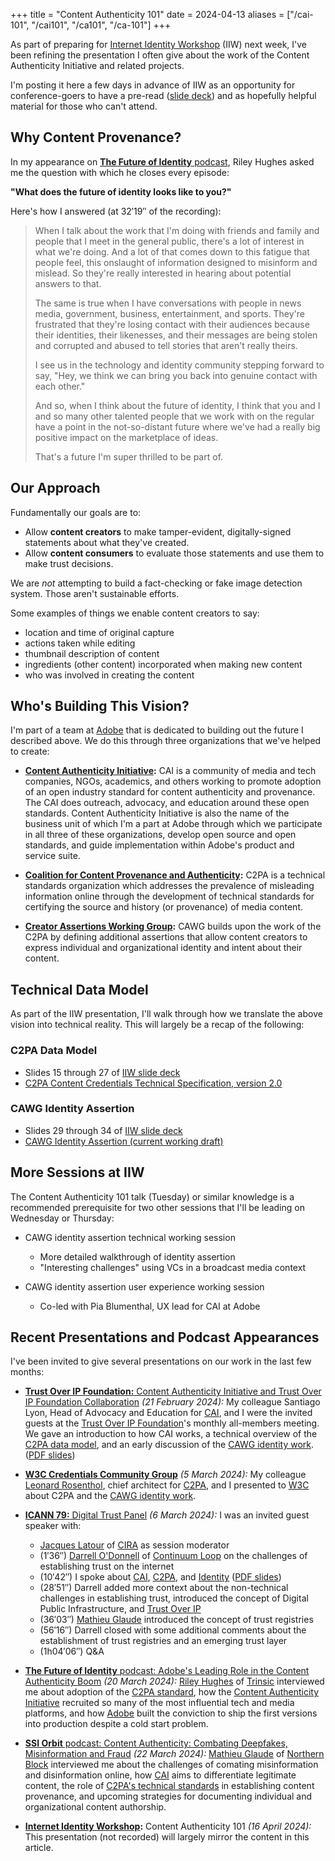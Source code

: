 +++
title = "Content Authenticity 101"
date = 2024-04-13
aliases = ["/cai-101", "/cai101", "/ca101", "/ca-101"]
+++

As part of preparing for [Internet Identity Workshop](https://internetidentityworkshop.com) (IIW) next week, I've been refining the presentation I often give about the work of the Content Authenticity Initiative and related projects.

<!-- more -->

I'm posting it here a few days in advance of IIW as an opportunity for conference-goers to have a pre-read ([slide deck](./2024-04-16-iiw-cai-101.pdf)) and as hopefully helpful material for those who can't attend.

## Why Content Provenance?

In my appearance on [**The Future of Identity** podcast](https://www.buzzsprout.com/2132091/14725496-eric-scouten-adobe-s-leading-role-in-the-content-authenticity-boom), Riley Hughes asked me the question with which he closes every episode:

**"What does the future of identity looks like to you?"**

Here's how I answered (at 32′19″ of the recording):

> When I talk about the work that I'm doing with friends and family and people that I meet in the general public, there's a lot of interest in what we're doing. And a lot of that comes down to this fatigue that people feel, this onslaught of information designed to misinform and mislead. So they're really interested in hearing about potential answers to that.
>
> The same is true when I have conversations with people in news media, government, business, entertainment, and sports. They're frustrated that they're losing contact with their audiences because their identities, their likenesses, and their messages are being stolen and corrupted and abused to tell stories that aren't really theirs.
>
> I see us in the technology and identity community stepping forward to say, "Hey, we think we can bring you back into genuine contact with each other."
>
> And so, when I think about the future of identity, I think that you and I and so many other talented people that we work with on the regular have a point in the not-so-distant future where we've had a really big positive impact on the marketplace of ideas.
>
> That's a future I'm super thrilled to be part of.

## Our Approach

Fundamentally our goals are to:

* Allow **content creators** to make tamper-evident, digitally-signed statements about what they've created.
* Allow **content consumers** to evaluate those statements and use them to make trust decisions.

We are _not_ attempting to build a fact-checking or fake image detection system. Those aren't sustainable efforts.

Some examples of things we enable content creators to say:

* location and time of original capture
* actions taken while editing
* thumbnail description of content
* ingredients (other content) incorporated when making new content
* who was involved in creating the content

## Who's Building This Vision?

I'm part of a team at [Adobe](https://adobe.com) that is dedicated to building out the future I described above. We do this through three organizations that we've helped to create:

* **[Content Authenticity Initiative](https://contentauthenticity.org):** CAI is a community of media and tech companies, NGOs, academics, and others working to promote adoption of an open industry standard for content authenticity and provenance. The CAI does outreach, advocacy, and education around these open standards. Content Authenticity Initiative is also the name of the business unit of which I'm a part at Adobe through which we participate in all three of these organizations, develop open source and open standards, and guide implementation within Adobe's product and service suite.

* **[Coalition for Content Provenance and Authenticity](https://c2pa.org):** C2PA is a technical standards organization which addresses the prevalence of misleading information online through the development of technical standards for certifying the source and history (or provenance) of media content.

* **[Creator Assertions Working Group](https://creator-assertions.github.io):** CAWG builds upon the work of the C2PA by defining additional assertions that allow content creators to express individual and organizational identity and intent about their content.

## Technical Data Model

As part of the IIW presentation, I'll walk through how we translate the above vision into technical reality. This will largely be a recap of the following:

### C2PA Data Model

* Slides 15 through 27 of [IIW slide deck](./2024-04-16-iiw-cai-101.pdf)
* [C2PA Content Credentials Technical Specification, version 2.0](https://c2pa.org/specifications/specifications/2.0/specs/C2PA_Specification.html)

### CAWG Identity Assertion

* Slides 29 through 34 of [IIW slide deck](./2024-04-16-iiw-cai-101.pdf)
* [CAWG Identity Assertion (current working draft)](https://creator-assertions.github.io/identity/1.x-add-vc-v3/)

## More Sessions at IIW

The Content Authenticity 101 talk (Tuesday) or similar knowledge is a recommended prerequisite for two other sessions that I'll be leading on Wednesday or Thursday:

* CAWG identity assertion technical working session
  * More detailed walkthrough of identity assertion
  * "Interesting challenges" using VCs in a broadcast media context

* CAWG identity assertion user experience working session
  * Co-led with Pia Blumenthal, UX lead for CAI at Adobe

## Recent Presentations and Podcast Appearances

I've been invited to give several presentations on our work in the last few months:

* [**Trust Over IP Foundation:** Content Authenticity Initiative and Trust Over IP Foundation Collaboration](https://www.youtube.com/watch?v=pq_fFHMs7sQ) _(21 February 2024):_ My colleague Santiago Lyon, Head of Advocacy and Education for [CAI](https://contentauthenticity.org), and I were the invited guests at the [Trust Over IP Foundation](https://trustoverip.org)'s monthly all-members meeting. We gave an introduction to how CAI works, a technical overview of the [C2PA data model](https://c2pa.org/specifications/specifications/2.0/specs/C2PA_Specification.html), and an early discussion of the [CAWG identity work](https://creator-assertions.github.io/identity/1.x-add-vc-v3/). ([PDF slides](./2024-02-20-toip.pdf))

* [**W3C Credentials Community Group**](https://w3c-ccg.github.io/meetings/2024-03-05/) _(5 March 2024):_ My colleague [Leonard Rosenthol](https://www.linkedin.com/in/lrosenthol/), chief architect for [C2PA](https://www.linkedin.com/in/lrosenthol/), and I presented to [W3C](https://www.w3.org) about C2PA and the [CAWG identity work](https://creator-assertions.github.io/identity/1.x-add-vc-v3/).

* [**ICANN 79:** Digital Trust Panel](https://icann.zoom.us/rec/play/WT_3H1hiqsNjhETwphfZ0XotRoJ1NwMBdGCdsxVcgo_-UvucGFZ3HrqujbrC33k3DhUa-_1OKzunifs1._3gUlV0p-0ENqQOH?canPlayFromShare=true&from=share_recording_detail&startTime=1709745304000&componentName=rec-play&originRequestUrl=https%3A%2F%2Ficann.zoom.us%2Frec%2Fshare%2FtgQRWJcqsyp0QoTP_oZ3rq5mgqwPCiaWP2BVtGA5k4tOrZPcVZDOHeYx5NMnTQgh.qXXceOvRIMqBxhd0%3FstartTime%3D1709745304000) _(6 March 2024):_ I was an invited guest speaker with:
  * [Jacques Latour](https://www.linkedin.com/in/jacqueslatour/) of [CIRA](https://www.cira.ca) as session moderator
  * (1′36″) [Darrell O'Donnell](https://www.linkedin.com/in/darrellodonnell/) of [Continuum Loop](https://www.continuumloop.com) on the challenges of establishing trust on the internet
  * (10′42″) I spoke about [CAI](https://contentauthenticity.org), [C2PA](https://c2pa.org), and [Identity](https://creator-assertions.github.io/identity/1.x-add-vc-v3/) ([PDF slides](./2024-03-06-icann.pdf))
  * (28′51″) Darrell added more context about the non-technical challenges in establishing trust, introduced the concept of Digital Public Infrastructure, and [Trust Over IP](https://trustoverip.org)
  * (36′03″) [Mathieu Glaude](https://www.linkedin.com/in/mathieuglaude/) introduced the concept of trust registries
  * (56′16″) Darrell closed with some additional comments about the establishment of trust registries and an emerging trust layer
  * (1h04′06″) Q&A

* [**The Future of Identity** podcast: Adobe's Leading Role in the Content Authenticity Boom](https://www.buzzsprout.com/2132091/14725496-eric-scouten-adobe-s-leading-role-in-the-content-authenticity-boom) _(20 March 2024):_ [Riley Hughes](https://www.linkedin.com/in/rileyparkerhughes/) of [Trinsic](https://trinsic.id) interviewed me about adoption of the [C2PA standard](https://c2pa.org/specifications/specifications/2.0/specs/C2PA_Specification.html), how the [Content Authenticity Initiative](https://contentauthenticity.org) recruited so many of the most influential tech and media platforms, and how [Adobe](https://www.adobe.com/) built the conviction to ship the first versions into production despite a cold start problem.

* [**SSI Orbit** podcast: Content Authenticity: Combating Deepfakes, Misinformation and Fraud](https://www.youtube.com/watch?v=VnovH1Cxz8g) _(22 March 2024):_ [Mathieu Glaude](https://www.linkedin.com/in/mathieuglaude/) of [Northern Block](https://northernblock.io) interviewed me about the challenges of comating misinformation and disinformation online, how [CAI](https://contentauthenticity.org) aims to differentiate legitimate content, the role of [C2PA's technical standards](ttps://c2pa.org/specifications/specifications/2.0/specs/C2PA_Specification.html) in establishing content provenance, and upcoming strategies for documenting individual and organizational content authorship.

* **[Internet Identity Workshop](https://internetidentityworkshop.com):** Content Authenticity 101 _(16 April 2024):_ This presentation (not recorded) will largely mirror the content in this article.

